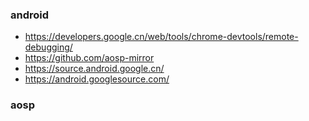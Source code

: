 ### android
- https://developers.google.cn/web/tools/chrome-devtools/remote-debugging/
- https://github.com/aosp-mirror
- https://source.android.google.cn/
- https://android.googlesource.com/

### aosp